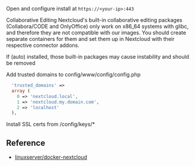 Open and configure install at `https://<your-ip>:443`

Collaborative Editing
Nextcloud's built-in collaborative editing packages (Collabora/CODE and OnlyOffice) only work on x86_64 systems with glibc, and therefore they are not compatible with our images. You should create separate containers for them and set them up in Nextcloud with their respective connector addons.

If (auto) installed, those built-in packages may cause instability and should be removed

Add trusted domains to config/www/config/config.php

```php
  'trusted_domains' => 
  array (
    0 => 'nextcloud.local',
    1 => 'nextcloud.my.domain.com',
    2 => 'localhost'
  ),
```


Install SSL certs from /config/keys/*

## Reference

* [linuxserver/docker-nextcloud](https://github.com/linuxserver/docker-nextcloud)